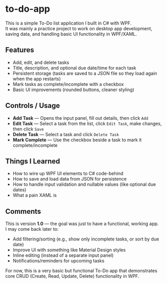 # to-do-app

This is a simple To-Do list application I built in C# with WPF.  
It was mainly a practice project to work on desktop app development, saving data, and handling basic UI functionality in WPF/XAML.  

## Features
- Add, edit, and delete tasks
- Title, description, and optional due date/time for each task
- Persistent storage (tasks are saved to a JSON file so they load again when the app restarts)
- Mark tasks as complete/incomplete with a checkbox
- Basic UI improvements (rounded buttons, cleaner styling)

## Controls / Usage
- **Add Task** — Opens the input panel, fill out details, then click `Add`
- **Edit Task** — Select a task from the list, click `Edit Task`, make changes, then click `Save`
- **Delete Task** — Select a task and click `Delete Task`
- **Mark Complete** — Use the checkbox beside a task to mark it complete/incomplete

## Things I Learned
- How to wire up WPF UI elements to C# code-behind
- How to save and load data from JSON for persistence
- How to handle input validation and nullable values (like optional due dates)
- What a pain XAML is

## Comments
This is version **1.0** — the goal was just to have a functional, working app.  
I may come back later to:
- Add filtering/sorting (e.g., show only incomplete tasks, or sort by due date)
- Improve UI with something like Material Design styles
- Inline editing (instead of a separate input panel)
- Notifications/reminders for upcoming tasks

For now, this is a very basic but functional To-Do app that demonstrates core CRUD (Create, Read, Update, Delete) functionality in WPF.
